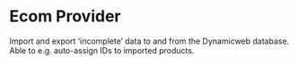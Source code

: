 # Ecom Provider

Import and export ‘incomplete’ data to and from the Dynamicweb database. Able to e.g. auto-assign IDs to imported products.
